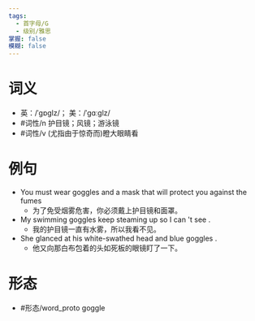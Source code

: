 ```yaml
---
tags:
  - 首字母/G
  - 级别/雅思
掌握: false
模糊: false
---
```

# 词义
- 英：/ˈɡɒɡlz/； 美：/ˈɡɑːɡlz/
- #词性/n  护目镜；风镜；游泳镜
- #词性/v  (尤指由于惊奇而)瞪大眼睛看
# 例句
- You must wear goggles and a mask that will protect you against the fumes
	- 为了免受烟雾危害，你必须戴上护目镜和面罩。
- My swimming goggles keep steaming up so I can 't see .
	- 我的护目镜一直有水雾，所以我看不见。
- She glanced at his white-swathed head and blue goggles .
	- 他又向那白布包着的头如死板的眼镜盯了一下。
# 形态
- #形态/word_proto goggle
